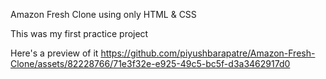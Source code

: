 
Amazon Fresh Clone using only HTML & CSS


This was my first practice project


Here's a preview of it
https://github.com/piyushbarapatre/Amazon-Fresh-Clone/assets/82228766/71e3f32e-e925-49c5-bc5f-d3a3462917d0
